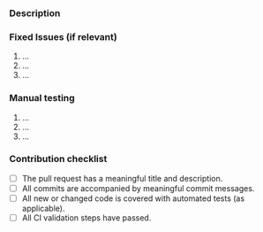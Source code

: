 <!---
  Thank you for contributing to the Classification Manager!
  To make it easier for me to process this pull request, please provide:
     - A summary of your pull request
     - Any issue(s) your pull request relates to
     - Any manual steps necessary to validate your pull request
-->

<!--- Please provide a general summary of your pull request in the Title field (above) -->

### Description
<!---
  Please provide a description of the changes proposed in the pull request.
  This makes it easier for me to understand what changes are being made.
-->

### Fixed Issues (if relevant)
<!---
  Please provide links to any issues this pull request fixes.
  This will help me understand why the changes are being made.
-->
1. ...
2. ...
3. ...

### Manual testing
<!---
  Please explain any manual steps that need to be done to test this code.
  If possible, example code makes this even easier to validate.
-->
1. ...
2. ...
3. ...

### Contribution checklist
 - [ ] The pull request has a meaningful title and description.
 - [ ] All commits are accompanied by meaningful commit messages.
 - [ ] All new or changed code is covered with automated tests (as applicable).
 - [ ] All CI validation steps have passed.
